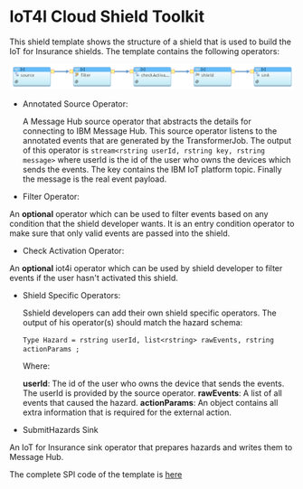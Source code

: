 # IoT4I Cloud Shield Toolkit

This shield template shows the structure of a shield that is used to build the IoT for Insurance shields. The template contains the following operators:

 ![alt text](./images/shield-template.png "Shield Template Operators")

- Annotated Source Operator:

  A Message Hub source operator that abstracts the details for connecting to IBM Message Hub. This source operator listens to the annotated events that are generated by the TransformerJob. The output of this operator is `stream<rstring userId, rstring key, rstring message>` where userId is the id of the user who owns the devices which sends the events. The key contains the IBM IoT platform topic. Finally the message is the real event payload.


- Filter Operator:

 An **optional** operator which can be used to filter events based on any condition that the shield developer wants. It is an entry condition operator to make sure that only valid events are passed into the shield.


- Check Activation Operator:

 An **optional** iot4i operator which can be used by shield developer to filter events if the user hasn't activated this shield.  
 
 
- Shield Specific Operators:

  Sshield developers can add their own shield specific operators. The output of his operator(s) should match the hazard schema:

  ```
  Type Hazard = rstring userId, list<rstring> rawEvents, rstring actionParams ;
   ```
   Where:

  **userId**: The id of the user who owns the device that sends the events. The userId is provided by the source operator.
  **rawEvents**: A list of all events that caused the hazard.
  **actionParams**: An object contains all extra information that is required for the external action.


- SubmitHazards Sink

 An IoT for Insurance sink operator that prepares hazards and writes them to Message Hub.




 The complete SPl code of the template is [here](./com.ibm.iot4i.shields.template/ShieldTemplate.spl)
